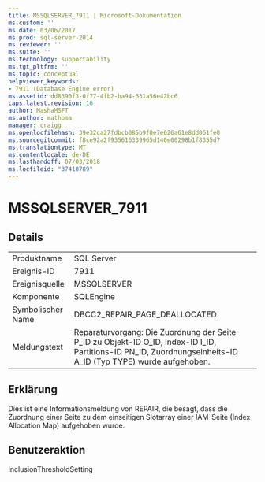 ```yaml
---
title: MSSQLSERVER_7911 | Microsoft-Dokumentation
ms.custom: ''
ms.date: 03/06/2017
ms.prod: sql-server-2014
ms.reviewer: ''
ms.suite: ''
ms.technology: supportability
ms.tgt_pltfrm: ''
ms.topic: conceptual
helpviewer_keywords:
- 7911 (Database Engine error)
ms.assetid: dd8390f3-0f77-4fb2-ba94-631a56e42bc6
caps.latest.revision: 16
author: MashaMSFT
ms.author: mathoma
manager: craigg
ms.openlocfilehash: 39e32ca27fdbcb085b9f0e7e626a61e8dd061fe0
ms.sourcegitcommit: f8ce92a2f935616339965d140e00298b1f8355d7
ms.translationtype: MT
ms.contentlocale: de-DE
ms.lasthandoff: 07/03/2018
ms.locfileid: "37418789"
---
```

# <a name="mssqlserver7911"></a>MSSQLSERVER_7911
    
## <a name="details"></a>Details  
  
|||  
|-|-|  
|Produktname|SQL Server|  
|Ereignis-ID|7911|  
|Ereignisquelle|MSSQLSERVER|  
|Komponente|SQLEngine|  
|Symbolischer Name|DBCC2_REPAIR_PAGE_DEALLOCATED|  
|Meldungstext|Reparaturvorgang: Die Zuordnung der Seite P_ID zu Objekt-ID O_ID, Index-ID I_ID, Partitions-ID PN_ID, Zuordnungseinheits-ID A_ID (Typ TYPE) wurde aufgehoben.|  
  
## <a name="explanation"></a>Erklärung  
 Dies ist eine Informationsmeldung von REPAIR, die besagt, dass die Zuordnung einer Seite zu dem einseitigen Slotarray einer IAM-Seite (Index Allocation Map) aufgehoben wurde.  
  
## <a name="user-action"></a>Benutzeraktion  
 InclusionThresholdSetting  
  
  
